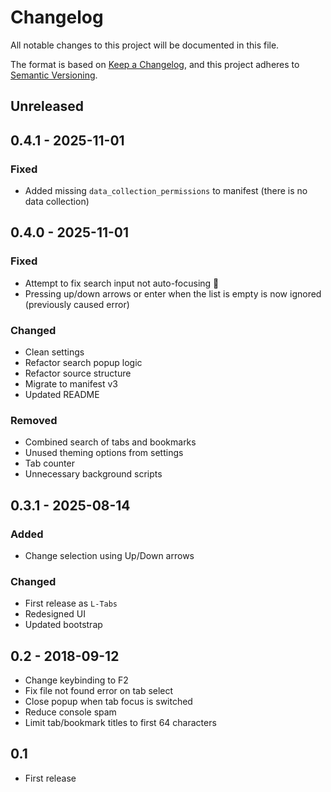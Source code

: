 # Changelog

All notable changes to this project will be documented in this file.

The format is based on [Keep a Changelog](https://keepachangelog.com/en/1.1.0/),
and this project adheres to [Semantic Versioning](https://semver.org/spec/v2.0.0.html).

## Unreleased

## 0.4.1 - 2025-11-01

### Fixed

- Added missing `data_collection_permissions` to manifest (there is no data collection)

## 0.4.0 - 2025-11-01

### Fixed

- Attempt to fix search input not auto-focusing 🤞
- Pressing up/down arrows or enter when the list is empty is now ignored (previously caused error)

### Changed

- Clean settings
- Refactor search popup logic
- Refactor source structure
- Migrate to manifest v3
- Updated README

### Removed

- Combined search of tabs and bookmarks
- Unused theming options from settings
- Tab counter
- Unnecessary background scripts

## 0.3.1 - 2025-08-14

### Added

- Change selection using Up/Down arrows

### Changed

- First release as `L-Tabs`
- Redesigned UI
- Updated bootstrap

## 0.2 - 2018-09-12

- Change keybinding to F2
- Fix file not found error on tab select
- Close popup when tab focus is switched
- Reduce console spam
- Limit tab/bookmark titles to first 64 characters

## 0.1

- First release
